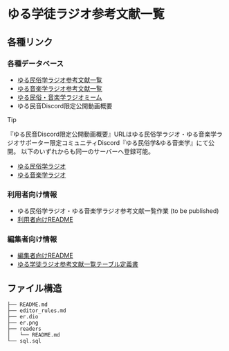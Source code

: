# ゆる学徒ラジオ参考文献一覧

## 各種リンク

### 各種データベース

- [ゆる民俗学ラジオ参考文献一覧](https://docs.google.com/spreadsheets/u/5/d/1VD_IeGuFJMMIn4TWTwWmu7EZXFUDUCNVL_RxVCoXTi0/edit?usp=drive_web&ouid=109323580524190072266)
- [ゆる音楽学ラジオ参考文献一覧](https://docs.google.com/spreadsheets/u/5/d/1VD_IeGuFJMMIn4TWTwWmu7EZXFUDUCNVL_RxVCoXTi0/edit?usp=drive_web&ouid=109323580524190072266)
- [ゆる民俗・音楽学ラジオミーム](https://docs.google.com/spreadsheets/u/5/d/1n9-SPtC8H_7y670WLHjeHaJpzStXsiEhS9nsDWijbYs/edit?usp=drive_web&ouid=109323580524190072266)
- ゆる民音Discord限定公開動画概要

> [!TIP]
> 『ゆる民音Discord限定公開動画概要』URLはゆる民俗学ラジオ・ゆる音楽学ラジオサポーター限定コミュニティDiscord『ゆる民俗学&ゆる音楽学』にて公開。
> 以下のいずれからも同一のサーバーへ登録可能。
> - [ゆる民俗学ラジオ](https://yurugakuto.com/minzoku)
> - [ゆる音楽学ラジオ](https://yurugakuto.com/ongaku)

### 利用者向け情報

- ゆる民俗学ラジオ・ゆる音楽学ラジオ参考文献一覧作業 (to be published)
- [利用者向けREADME](https://github.com/teionburns/yuru-reference/blob/main/readers/README.md)

### 編集者向け情報

- [編集者向けREADME](https://github.com/teionburns/yuru-reference/blob/main/editor_rules.md)
- [ゆる学徒ラジオ参考文献一覧テーブル定義書](https://docs.google.com/spreadsheets/d/1VafUNmZNktQNKKzFyc_EKnspvCKezI8mF3B8Uu4JWjw/edit?gid=1625151105#gid=1625151105)

## ファイル構造

```tree
├── README.md
├── editor_rules.md
├── er.dio
├── er.png
├── readers
│   └── README.md
└── sql.sql
```
